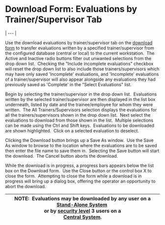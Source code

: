 # Download Form: Evaluations by Trainer/Supervisor Tab 
| --- |

Use the download evaluations by trainer/supervisor tab on the [download form](<7mr4.md>) to transfer evaluations written by a specified trainer/supervisor from the configured database (central or local) to the current workstation.&nbsp; The Active and Inactive radio buttons filter out unwanted selections from the drop down list.&nbsp; Checking the "Include incomplete evaluations" checkbox will reset the drop down list to also include those trainers/supervisors which may have only saved 'Incomplete' evaluations, and 'Incomplete' evaluations of a trainer/supervisor will also appear alongside any evaluations they had previously saved as 'Complete' in the "Select Evaluations" list.

Begin by selecting the trainer/supervisor in the drop down list.&nbsp; Evaluations written by the selected trainer/supervisor are then displayed in the list box underneath, listed by date and the trainee/employee for whom they were written.&nbsp; The All Trainers/Supervisors selection displays the evaluations for all the trainers/supervisors shown in the drop down list.&nbsp; Next select the evaluations to download from those shown in the list.&nbsp; Multiple selections can be made using the Ctrl and Shift keys.&nbsp; Evaluations to be downloaded are shown highlighted.&nbsp; Click on a selected evaluation to deselect.

Clicking the Download button brings up a Save As window.&nbsp; Use the Save As 
window to browse to the location where the evaluations are to be saved then 
enter the file name to save them in.&nbsp; Selecting the Save button will start the 
download.&nbsp; The Cancel button aborts the download.

While the download is in progress, a progress bars appears below the list box 
on the Download form.&nbsp; Use the Close button or the control box X to close the 
form.&nbsp; Attempting to close the form while a download is in progress will bring 
up a dialog box, offering the operator an opportunity to abort the download.

| **NOTE:** &nbsp;Evaluations may be downloaded by any user on a [Stand-Alone System](<7mls.md>)&nbsp; <br>or by [security level](<7je8.md>) 3 users on a<br>[Central System](<7mls.md>). |
| --- |
